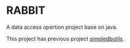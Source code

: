 
RABBIT
======================

A data access opertion project base on java.

This project has previous project [simpledbutils](doc/how-to-config.md).

